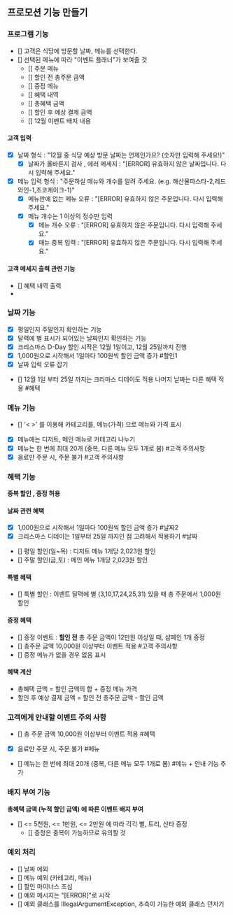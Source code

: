 ## 프로모션 기능 만들기

### 프로그램 기능
- [] 고객은 식당에 방문할 날짜, 메뉴를 선택한다.
- [] 선택된 메뉴에 따라 "이벤트 플래너"가 보여줄 것
  - [] 주문 메뉴
  - [] 할인 전 총주문 금액
  - [] 증정 메뉴
  - [] 혜택 내역
  - [] 총혜택 금액
  - [] 할인 후 예상 결제 금액
  - [] 12월 이벤트 배지 내용
  
#### 고객 입력
  - [X] 날짜 형식 : "12월 중 식당 예상 방문 날짜는 언제인가요? (숫자만 입력해 주세요!)"
    - [X] 날짜가 올바른지 검사 , 에러 메세지 : "[ERROR] 유효하지 않은 날짜입니다. 다시 입력해 주세요."
  - [X] 메뉴 입력 형식 : "주문하실 메뉴와 개수를 알려 주세요. (e.g. 해산물파스타-2,레드와인-1,초코케이크-1)"
    - [X] 메뉴판에 없는 메뉴 오류 : "[ERROR] 유효하지 않은 주문입니다. 다시 입력해 주세요."
    - [X] 메뉴 개수는 1 이상의 정수만 입력
      - [X] 메뉴 개수 오류 : "[ERROR] 유효하지 않은 주문입니다. 다시 입력해 주세요."
      - [X] 매뉴 중복 입력 : "[ERROR] 유효하지 않은 주문입니다. 다시 입력해 주세요."

#### 고객 메세지 출력 관련 기능
- [] 혜택 내역 출력
- 
### 날짜 기능
- [X] 평일인지 주말인지 확인하는 기능
- [X] 달력에 별 표시가 되어있는 날짜인지 확인하는 기능
- [X] 크리스마스 D-Day 할인 시작은 12월 1일이고, 12월 25일까지 진행
- [X] 1,000원으로 시작해서 1일마다 100원씩 할인 금액 증가 #할인1
- [X] 날짜 입력 오류 잡기
- [] 12월 1일 부터 25일 까지는 크리마스 디데이도 적용 나머지 날짜는 다른 혜택 적용 #혜택

### 메뉴 기능
- [] '< >' 를 이용해 카테고리를, 메뉴(가격) 으로 메뉴와 가격 표시
- [X] 메뉴에는 디저트, 메인 메뉴로 카테고리 나누기
- [X] 메뉴는 한 번에 최대 20개 (중복, 다른 메뉴 모두 1개로 봄) #고객 주의사항
- [X] 음료만 주문 시, 주문 불가 #고객 주의사항

### 혜택 기능
<b>중복 할인 , 증정 허용</b><br>
#### 날짜 관련 혜택
- [X] 1,000원으로 시작해서 1일마다 100원씩 할인 금액 증가 #날짜2
- [X] 크리스마스 디데이는 1일부터 25일 까지인 점 고려해서 적용하기 #날짜
- [] 평일 할인(일~목) : 디저트 메뉴 1개당 2,023원 할인
- [] 주말 할인(금,토) : 메인 메뉴 1개당 2,023원 할인 
#### 특별 혜택
- [] 특별 할인 : 이벤트 달력에 별 (3,10,17,24,25,31) 있을 때 총 주문에서 1,000원 할인
#### 증정 혜택
- [] 증정 이벤트 : <b>할인 전</b> 총 주문 금액이 12만원 이상일 때, 샴페인 1개 증정
- [] 총주문 금액 10,000원 이상부터 이벤트 적용 #고객 주의사항
- [] 증정 메뉴가 없을 경우 없음 표시
#### 혜택 계산
- 총혜택 금액 = 할인 금액의 합 + 증정 메뉴 가격
- 할인 후 예상 결제 금액 = 할인 전 총주문 금액 - 할인 금액

### 고객에게 안내할 이벤트 주의 사항
- [] 총 주문 금액 10,000원 이상부터 이벤트 적용 #혜택
- [X] 음료만 주문 시, 주문 불가 #메뉴
- [] 메뉴는 한 번에 최대 20개 (중복, 다른 메뉴 모두 1개로 봄) #메뉴 + 안내 기능 추가

### 배지 부여 기능
<b>총혜택 금액 (누적 할인 금액) 에 따른 이벤트 배지 부여</b><br>
- [] <= 5천원, <= 1만원, <= 2만원 에 따라 각각 별, 트리, 산타 증정
  - [] 증정은 중복이 가능하므로 유의할 것

### 예외 처리
- [] 날짜 에외
- [] 메뉴 예외 (카테고리, 메뉴)
- [] 할인 마이너스 조심
- [] 예외 메시지는 "[ERROR]"로 시작
- [] 예외 클래스를 IllegalArgumentException, 추측이 가능한 예외 클래스 던지기
